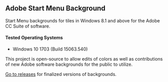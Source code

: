 ## Adobe Start Menu Background
Start Menu backgrounds for tiles in Windows 8.1 and above for the Adobe CC Suite of software.

#### Tested Operating Systems
- Windows 10 1703 (Build 15063.540)

This project is open-source to allow edits of colors as well as contributions of new Adobe software backgrounds for the public to utilize.

[Go to releases](https://github.com/albertlua/adobe-startmenu-bg/releases) for finalized versions of backgrounds.
